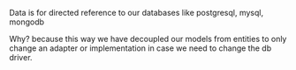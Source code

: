Data is for directed reference to our databases like postgresql, mysql, mongodb

Why? because this way we have decoupled our models from entities to only change an adapter or implementation in case we need to change the db driver.